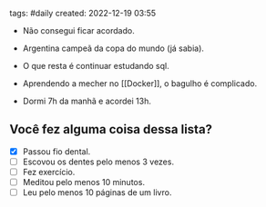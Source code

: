 tags: #daily
created: 2022-12-19 03:55

- Não consegui ficar acordado.
- Argentina campeã da copa do mundo (já sabia).
- O que resta é continuar estudando sql.

- Aprendendo a mecher no [[Docker]], o bagulho é complicado.

- Dormi 7h da manhã e acordei 13h. 

## Você fez alguma coisa dessa lista?
- [x] Passou fio dental.
- [ ] Escovou os dentes pelo menos 3 vezes.
- [ ] Fez exercício.
- [ ] Meditou pelo menos 10 minutos.
- [ ] Leu pelo menos 10 páginas de um livro.